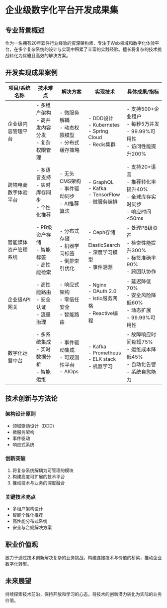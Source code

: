 # 企业级数字化平台开发成果集

## 专业背景概述
作为一名拥有20年软件行业经验的资深架构师，专注于Web领域和数字化体验平台，在多个复杂系统的设计与实现中积累了丰富的实践经验。擅长将复杂的技术挑战转化为优雅且高效的解决方案。

## 开发实现成果案例

| 项目/系统名称 | 技术难点 | 解决方案 | 实现技术 | 具体成果/指标 |
|--------------|----------|----------|----------|---------------|
| 企业级内容管理平台 | - 多租户架构<br>- 高并发内容分发<br>- 复杂权限管理 | - 微服务解耦<br>- 动态权限模型<br>- 分布式缓存策略 | - DDD设计<br>- Kubernetes<br>- Spring Cloud<br>- Redis集群 | - 支持500+企业租户<br>- 每秒5万并发<br>- 99.99%可用性<br>- 访问性能提升200% |
| 跨境电商数字体验平台 | - 多语言支持<br>- 实时库存同步<br>- 个性化推荐 | - 无头CMS架构<br>- 事件驱动同步<br>- AI推荐算法 | - GraphQL<br>- Kafka<br>- TensorFlow<br>- 微服务编排 | - 支持20+语言<br>- 推荐转化率提升40%<br>- 全球库存实时同步<br>- 响应时间<50ms |
| 智能媒体资产管理系统 | - PB级资产存储<br>- 智能标签<br>- 高性能检索 | - 分布式存储<br>- 机器学习标签<br>- 倒排索引优化 | - Ceph存储<br>- ElasticSearch<br>- 深度学习模型<br>- 事件溯源 | - 处理PB级资产<br>- 检索性能提升300%<br>- 标签准确率90%<br>- 跨团队协作 |
| 企业级API网关 | - 高性能路由<br>- 安全认证<br>- 流量治理 | - 响应式架构<br>- 零信任安全<br>- 智能路由 | - Nginx<br>- OAuth 2.0<br>- Istio服务网格<br>- Reactive编程 | - 延迟降低70%<br>- 安全风险降低60%<br>- 动态扩展<br>- 99.99%可用性 |
| 数字化运营中台 | - 多系统集成<br>- 实时数据分析<br>- 智能运维 | - 事件驱动集成<br>- 可观测性平台<br>- AIOps | - Kafka<br>- Prometheus<br>- ELK stack<br>- 机器学习 | - 故障响应时间缩短75%<br>- 运维成本降低45%<br>- 自动化告警<br>- 系统自愈能力 |

## 技术创新与方法论

### 架构设计原则
- 领域驱动设计（DDD）
- 微服务架构
- 事件驱动
- 响应式系统

### 创新突破
1. 将复杂系统解耦为可管理的模块
2. 构建高度可扩展的技术平台
3. 推动技术与业务的深度融合

### 关键技术亮点
- 多租户架构设计
- 智能个性化推荐
- 高性能分布式系统
- 安全与合规解决方案

## 职业价值观
致力于通过技术创新解决复杂的业务挑战，构建连接技术与价值的桥梁，推动企业数字化转型。

## 未来展望
持续探索技术前沿，保持开放和学习的心态，将技术的创新潜力转化为实际的业务价值。
